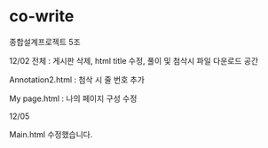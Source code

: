 # co-write
종합설계프로젝트 5조

12/02 
전체 : 게시판 삭제, html title 수정, 풀이 및 첨삭시 파일 다운로드 공간 

Annotation2.html : 첨삭 시 줄 번호 추가

My page.html : 나의 페이지 구성 수정



12/05

Main.html 수정했습니다.
